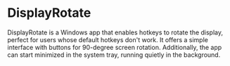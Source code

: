 # DisplayRotate
 DisplayRotate is a Windows app that enables hotkeys to rotate the display, perfect for users whose default hotkeys don't work. It offers a simple interface with buttons for 90-degree screen rotation. Additionally, the app can start minimized in the system tray, running quietly in the background.
